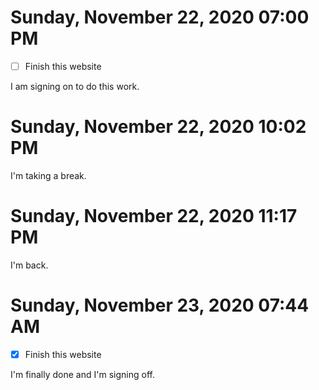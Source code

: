 # Sunday, November 22, 2020 07:00 PM

- [ ] Finish this website

I am signing on to do this work.

# Sunday, November 22, 2020 10:02 PM

I'm taking a break.

# Sunday, November 22, 2020 11:17 PM

I'm back.

# Sunday, November 23, 2020 07:44 AM
- [x] Finish this website

I'm finally done and I'm signing off.